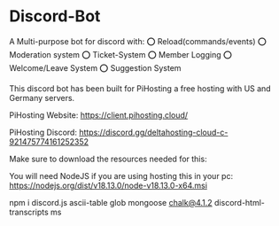 # Discord-Bot
A Multi-purpose bot for discord with:
                                    ⭕ Reload(commands/events) 
                                    ⭕ Moderation system
                                    ⭕ Ticket-System 
                                    ⭕ Member Logging
                                    ⭕ Welcome/Leave System
                                    ⭕ Suggestion System

This discord bot has been built for PiHosting a free hosting with US and Germany servers.

PiHosting Website: https://client.pihosting.cloud/ 

PiHosting Discord: https://discord.gg/deltahosting-cloud-c-921475774161252352

Make sure to download the resources needed for this:

You will need NodeJS if you are using hosting this in your pc: https://nodejs.org/dist/v18.13.0/node-v18.13.0-x64.msi

npm i discord.js ascii-table glob mongoose chalk@4.1.2 discord-html-transcripts ms
